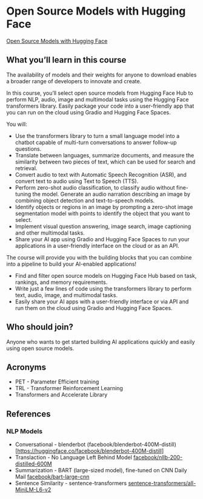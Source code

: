 # Open Source Models with Hugging Face

[Open Source Models with Hugging Face](https://www.deeplearning.ai/short-courses/open-source-models-hugging-face/)

## What you’ll learn in this course
The availability of models and their weights for anyone to download enables a broader range of developers to innovate and create.

In this course, you’ll select open source models from Hugging Face Hub to perform NLP, audio, image and multimodal tasks using the Hugging Face transformers library. Easily package your code into a user-friendly app that you can run on the cloud using Gradio and Hugging Face Spaces.

You will:

- Use the transformers library to turn a small language model into a chatbot capable of multi-turn conversations to answer follow-up questions.
- Translate between languages, summarize documents, and measure the similarity between two pieces of text, which can be used for search and retrieval.
- Convert audio to text with Automatic Speech Recognition (ASR), and convert text to audio using Text to Speech (TTS).
- Perform zero-shot audio classification, to classify audio without fine-tuning the model.
Generate an audio narration describing an image by combining object detection and text-to-speech models.  
- Identify objects or regions in an image by prompting a zero-shot image segmentation model with points to identify the object that you want to select.
- Implement visual question answering, image search, image captioning and other multimodal tasks.
- Share your AI app using Gradio and Hugging Face Spaces to run your applications in a user-friendly interface on the cloud or as an API. 

The course will provide you with the building blocks that you can combine into a pipeline to build your AI-enabled applications!

- Find and filter open source models on Hugging Face Hub based on task, rankings, and memory requirements.
- Write just a few lines of code using the transformers library to perform text, audio, image, and multimodal tasks.
- Easily share your AI apps with a user-friendly interface or via API and run them on the cloud using Gradio and Hugging Face Spaces.

## Who should join?
Anyone who wants to get started building AI applications quickly and easily using open source models.


## Acronyms 
- PET - Parameter Efficient training
- TRL - Transformer Reinforcement Learning
- Transformers and Accelerate Library 

## References

### NLP Models
- Conversational - blenderbot (facebook/blenderbot-400M-distill)[https://huggingface.co/facebook/blenderbot-400M-distill]
- Translaction - No Language Left Behind Model [facebook/nllb-200-distilled-600M](https://huggingface.co/facebook/nllb-200-distilled-600M)
- Summarization - BART (large-sized model), fine-tuned on CNN Daily Mail [facebook/bart-large-cnn](https://huggingface.co/facebook/bart-large-cnn)
- Sentence Similarity - sentence-transformers [sentence-transformers/all-MiniLM-L6-v2](https://huggingface.co/sentence-transformers/all-MiniLM-L6-v2)

